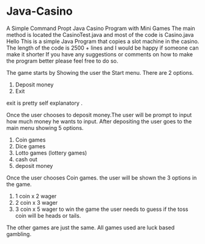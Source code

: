 # Java-Casino
A Simple Command Propt Java Casino Program with Mini Games
The main method is located the CasinoTest.java
and most of the code is Casino.java
Hello This is a simple Java Program that copies a slot machine in the casino.
The length of the code is 2500 + lines and I would be happy if someone can make it shorter
If you have any suggestions or comments on how to make the program better please feel free to do so.

The game starts by Showing the user the Start menu.
There are 2 options.
1. Deposit money
2. Exit

exit is pretty self explanatory . 

Once the user chooses to deposit money.The user will be prompt to input how much money he wants to input.
After depositing the user goes to the main menu showing 5 options.
1. Coin games
2. Dice games
3. Lotto games (lottery games)
4. cash out
5. deposit money

Once the user chooses Coin games. the user will be shown the 3 options in the game.
1. 1 coin x 2 wager
2. 2 coin x 3 wager
3. 3 coin x 5 wager
to win the game the user needs to guess if the toss coin will be heads or tails.

The other games are just the same.
All games used are luck based gambling.

